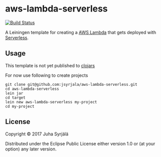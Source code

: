 # aws-lambda-serverless

[![Build Status](https://travis-ci.org/jsyrjala/aws-lambda-serverless.svg?branch=master)](https://travis-ci.org/jsyrjala/aws-lambda-serverless)

A Leiningen template for creating a [AWS Lambda](https://aws.amazon.com/lambda/) 
that gets deployed with [Serverless](https://serverless.com/).

## Usage

This template is not yet published to [clojars](https://clojars.org)

For now use following to create projects

```
git clone git@github.com:jsyrjala/aws-lambda-serverless.git
cd aws-lambda-serverless
lein jar
cd target
lein new aws-lambda-serverless my-project
cd my-project
```


## License

Copyright © 2017 Juha Syrjälä

Distributed under the Eclipse Public License either version 1.0 or (at
your option) any later version.
